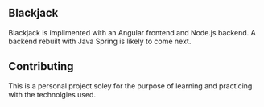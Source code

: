 ## Blackjack

Blackjack is implimented with an Angular frontend and Node.js backend.
A backend rebuilt with Java Spring is likely to come next.

## Contributing

This is a personal project soley for the purpose of learning and practicing with the technolgies used.